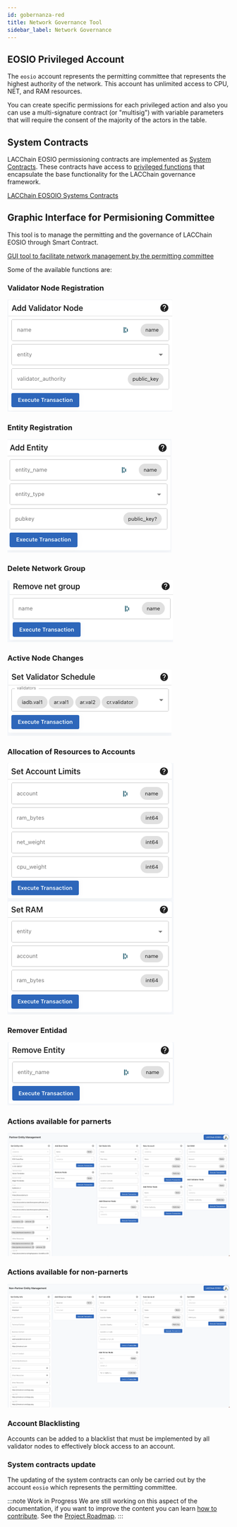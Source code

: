 ```yaml
---
id: gobernanza-red
title: Network Governance Tool
sidebar_label: Network Governance
---
```


## EOSIO Privileged Account
The `eosio` account  represents the permitting committee that represents the highest authority of the network. This account has unlimited access to CPU, NET, and RAM resources.

You can create specific permissions for each privileged action and also you can use a multi-signature contract (or "multisig") with variable parameters that will require the consent of the majority of the actors in the table.

## System Contracts

LACChain EOSIO permissioning contracts are implemented as [System Contracts](https://developers.eos.io/manuals/eosio.contracts/latest/index). These contracts have access to [privileged functions](../recursos/funciones-importantes) that encapsulate the base functionality for the LACChain governance framework.

[LACChain EOSOIO Systems Contracts](https://github.com/lacchain/eosio.contracts/tree/master/contracts/lacchain.system)

## Graphic Interface for Permisioning Committee
This tool is to manage the permitting and the governance of LACChain EOSIO through Smart Contract.

[GUI tool to facilitate network management by the permitting committee](https://lacchain.eosio.online/management)

Some of the available functions are:

### Validator Node Registration

![Validator node registration](/img/tutorials/gobernanzaRed/registro-nodos-validadores.png)

### Entity Registration

![Entity registration](/img/tutorials/gobernanzaRed/registro-entidades.png)

### Delete Network Group

![Delete network group](/img/tutorials/gobernanzaRed/eliminar-grupo-red.png)

### Active Node Changes

![Active node changes](/img/tutorials/gobernanzaRed/cambio-nodos-activos.png)

### Allocation of Resources to Accounts

![Allocation of resources to accounts](/img/tutorials/gobernanzaRed/asignacion-recursos-cuentas.png)

### Remover Entidad

![Remover entidad](/img/tutorials/gobernanzaRed/remove-entity.png)

### Actions available for parnerts

![Actions available for parnerts](/img/docs/partner-list-acctions.png)

### Actions available for non-parnerts

![Actions available for non-parnerts](/img/docs/non-partner-list-acctions.png)

### Account Blacklisting
Accounts can be added to a blacklist that must be implemented by all validator nodes to effectively block access to an account.

### System contracts update
The updating of the system contracts can only be carried out by the account `eosio` which represents the permitting committee.

:::note Work in Progress
We are still working on this aspect of the documentation, if you want to improve the content you can learn [how to contribute](../guias/contribuir). See the [Project Roadmap](../roadmap).
:::